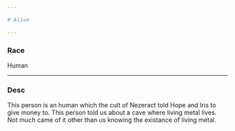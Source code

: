 ```yaml
--- 

# Alive

--- 
```


### Race
Human

--- 

### Desc

This person is an human which the cult of Nezeract told Hope and Iris to give money to. This person told us about a cave where living metal lives. Not much came of it other than us knowing the existance of living metal. 